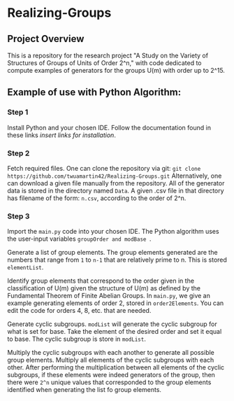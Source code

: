 # Realizing-Groups

## Project Overview
This is a repository for the research project "A Study on the Variety of Structures of Groups of Units of Order 2^n," 
with code dedicated to compute examples of generators for the groups U(m) with order up to 2^15.

## Example of use with Python Algorithm:
### Step 1
Install Python and your chosen IDE. Follow the documentation found in these links *insert links for installation*. 
### Step 2
Fetch required files. One can clone the repository via git:
`git clone https://github.com/twuamartin42/Realizing-Groups.git`
Alternatively, one can download a given file manually from the repository. 
All of the generator data is stored in the directory named `Data`.
A given .csv file in that directory has filename of the form:
`n.csv`, according to the order of 2^n. 
### Step 3
Import the `main.py` code into your chosen IDE. The Python algorithm uses the user-input variables `groupOrder and modBase `.

Generate a list of group elements.
The group elements generated are the numbers that range from `1` to `n-1` that are relatively prime to n.
This is stored `elementList`.

Identify group elements that correspond to the order given in the classification of U(m) given the structure of U(m) as defined by the Fundamental Theorem of Finite Abelian Groups. 
In `main.py`, we give an example generating elements of order 2, stored in `order2Elements`. You can edit the code for orders 4, 8, etc. that are needed. 

Generate cyclic subgroups.
`modList` will generate the cyclic subgroup for what is set for base. Take the element of the desired order and set it equal to base. 
The cyclic subgroup is store in `modList`.

Multiply the cyclic subgroups with each another to generate all possible group elements. 
Multiply all elements of the cyclic subgroups with each other. After performing the multiplication between all elements of the cyclic subgroups,
if these elements were indeed generators of the group, then there were `2^n` unique values that corresponded to the
group elements identified when generating the list fo group elements.
